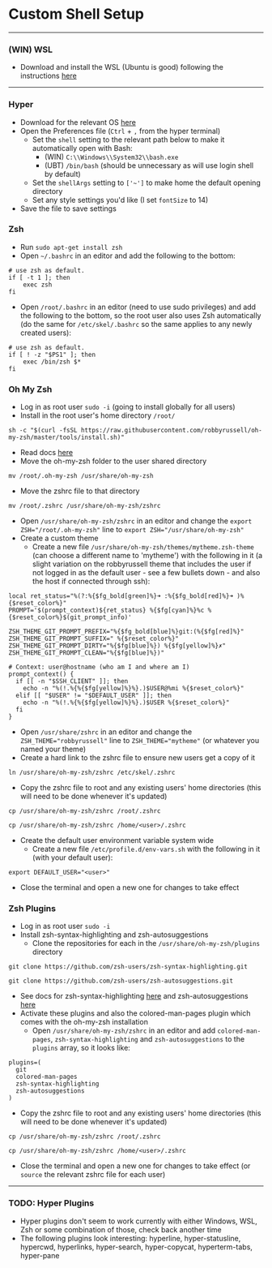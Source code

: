 # Custom Shell Setup

---
### (WIN) WSL
* Download and install the WSL (Ubuntu is good) following the instructions [here](https://msdn.microsoft.com/en-au/commandline/wsl/install_guide)
---

### Hyper
* Download for the relevant OS [here](https://hyper.is)
* Open the Preferences file (`Ctrl` + `,` from the hyper terminal)
  * Set the `shell` setting to the relevant path below to make it automatically open with Bash:
    * (WIN) `C:\\Windows\\System32\\bash.exe`
    * (UBT) `/bin/bash` (should be unnecessary as will use login shell by default)
  * Set the `shellArgs` setting to `['~']` to make home the default opening directory
  * Set any style settings you'd like (I set `fontSize` to 14)
* Save the file to save settings

### Zsh
* Run `sudo apt-get install zsh`
* Open `~/.bashrc` in an editor and add the following to the bottom:
```
# use zsh as default.
if [ -t 1 ]; then
    exec zsh
fi
```
* Open `/root/.bashrc` in an editor (need to use sudo privileges) and add the following to the bottom, so the root user also uses Zsh automatically (do the same for `/etc/skel/.bashrc` so the same applies to any newly created users):
```
# use zsh as default.
if [ ! -z "$PS1" ]; then
    exec /bin/zsh $*
fi
```

### Oh My Zsh
* Log in as root user `sudo -i` (going to install globally for all users)
* Install in the root user's home directory `/root/`
```
sh -c "$(curl -fsSL https://raw.githubusercontent.com/robbyrussell/oh-my-zsh/master/tools/install.sh)"
```
  * Read docs [here](https://github.com/robbyrussell/oh-my-zsh)
* Move the oh-my-zsh folder to the user shared directory
```
mv /root/.oh-my-zsh /usr/share/oh-my-zsh
```
* Move the zshrc file to that directory
```
mv /root/.zshrc /usr/share/oh-my-zsh/zshrc
```
* Open `/usr/share/oh-my-zsh/zshrc` in an editor and change the `export ZSH="/root/.oh-my-zsh"` line to `export ZSH="/usr/share/oh-my-zsh"`
* Create a custom theme
  * Create a new file `/usr/share/oh-my-zsh/themes/mytheme.zsh-theme` (can choose a different name to 'mytheme') with the following in it (a slight variation on the robbyrussell theme that includes the user if not logged in as the default user - see a few bullets down - and also the host if connected through ssh):
```
local ret_status="%(?:%{$fg_bold[green]%}➜ :%{$fg_bold[red]%}➜ )%{$reset_color%}"
PROMPT='$(prompt_context)${ret_status} %{$fg[cyan]%}%c %{$reset_color%}$(git_prompt_info)'

ZSH_THEME_GIT_PROMPT_PREFIX="%{$fg_bold[blue]%}git:(%{$fg[red]%}"
ZSH_THEME_GIT_PROMPT_SUFFIX=" %{$reset_color%}"
ZSH_THEME_GIT_PROMPT_DIRTY="%{$fg[blue]%}) %{$fg[yellow]%}✗"
ZSH_THEME_GIT_PROMPT_CLEAN="%{$fg[blue]%})"

# Context: user@hostname (who am I and where am I)
prompt_context() {
  if [[ -n "$SSH_CLIENT" ]]; then
    echo -n "%(!.%{%{$fg[yellow]%}%}.)$USER@%mi %{$reset_color%}"
  elif [[ "$USER" != "$DEFAULT_USER" ]]; then
    echo -n "%(!.%{%{$fg[yellow]%}%}.)$USER %{$reset_color%}"
  fi
}
```
  * Open `/usr/share/zshrc` in an editor and change the `ZSH_THEME="robbyrussell"` line to `ZSH_THEME="mytheme"` (or whatever you named your theme)
* Create a hard link to the zshrc file to ensure new users get a copy of it
```
ln /usr/share/oh-my-zsh/zshrc /etc/skel/.zshrc
```
* Copy the zshrc file to root and any existing users' home directories (this will need to be done whenever it's updated)
```
cp /usr/share/oh-my-zsh/zshrc /root/.zshrc
```
```
cp /usr/share/oh-my-zsh/zshrc /home/<user>/.zshrc
```
* Create the default user environment variable system wide
  * Create a new file `/etc/profile.d/env-vars.sh` with the following in it (with your default user):
```
export DEFAULT_USER="<user>"
```
* Close the terminal and open a new one for changes to take effect

### Zsh Plugins

* Log in as root user `sudo -i`
* Install zsh-syntax-highlighting and zsh-autosuggestions
  * Clone the repositories for each in the `/usr/share/oh-my-zsh/plugins` directory
```
git clone https://github.com/zsh-users/zsh-syntax-highlighting.git
```
```
git clone https://github.com/zsh-users/zsh-autosuggestions.git
```
  * See docs for zsh-syntax-highlighting [here](https://github.com/zsh-users/zsh-syntax-highlighting) and zsh-autosuggestions [here](https://github.com/zsh-users/zsh-autosuggestions)
* Activate these plugins and also the colored-man-pages plugin which comes with the oh-my-zsh installation
  * Open `/usr/share/oh-my-zsh/zshrc` in an editor and add `colored-man-pages`, `zsh-syntax-highlighting` and `zsh-autosuggestions` to the `plugins` array, so it looks like:
```
plugins=(
  git
  colored-man-pages
  zsh-syntax-highlighting
  zsh-autosuggestions
)
```
* Copy the zshrc file to root and any existing users' home directories (this will need to be done whenever it's updated)
```
cp /usr/share/oh-my-zsh/zshrc /root/.zshrc
```
```
cp /usr/share/oh-my-zsh/zshrc /home/<user>/.zshrc
```
* Close the terminal and open a new one for changes to take effect (or `source` the relevant zshrc file for each user)

---

### TODO: Hyper Plugins
* Hyper plugins don't seem to work currently with either Windows, WSL, Zsh or some combination of those, check back another time
* The following plugins look interesting: hyperline, hyper-statusline, hypercwd, hyperlinks, hyper-search, hyper-copycat, hyperterm-tabs, hyper-pane
